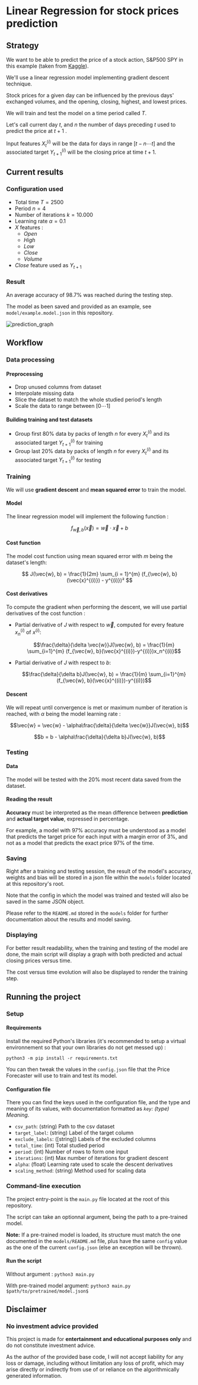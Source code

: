# Linear Regression for stock prices prediction

## Strategy

We want to be able to predict the price of a stock action, S&P500 SPY in this example (taken from [Kaggle](https://www.kaggle.com/datasets/gkitchen/s-and-p-500-spy)).

We'll use a linear regression model implementing gradient descent technique.

Stock prices for a given day can be influenced by the previous days' exchanged volumes, and the opening, closing, highest, and lowest prices.

We will train and test the model on a time period called $T$.

Let's call current day $t$, and $n$ the number of days preceding $t$ used to predict the price at $t+1$ .

Input features $X_t^{(i)}$ will be the data for days in range $[t-n\cdots t]$ and the associated target $Y_{t+1}^{(i)}$ will be the closing price at time $t+1$.

## Current results

### Configuration used

- Total time $T = 2500$
- Period $n = 4$
- Number of iterations $k = 10.000$
- Learning rate $\alpha = 0.1$
- $X$ features :
    - *Open*
    - *High*
    - *Low*
    - *Close*
    - *Volume*
- *Close* feature used as $Y_{t+1}$

### Result

An average accuracy of 98.7% was reached during the testing step.

The model as been saved and provided as an example, see `model/example.model.json` in this repository.

![prediction_graph](img/current_result.png)

## Workflow

### Data processing

#### Preprocessing

- Drop unused columns from dataset
- Interpolate missing data
- Slice the dataset to match the whole studied period's length
- Scale the data to range between $[0 \cdots 1]$

#### Building training and test datasets

- Group first 80% data by packs of length $n$ for every $X_t^{(i)}$ and its associated target $Y_{t+1}^{(i)}$ for training
- Group last 20% data by packs of length $n$ for every $X_t^{(i)}$ and its associated target $Y_{t+1}^{(i)}$ for testing

### Training

We will use **gradient descent** and **mean squared error** to train the model.

#### Model

The linear regression model will implement the following function :

$$f_{\vec{w}, b}(\vec{x}) = \vec{w}\cdot \vec{x} + b$$

#### Cost function
The model cost function using mean squared error with $m$ being the dataset's length:

$$
J(\vec{w}, b) = \frac{1}{2m} \sum_{i = 1}^{m} (f_{\vec{w}, b}(\vec{x}^{(i)}) - y^{(i)})²
$$

#### Cost derivatives

To compute the gradient when performing the descent, we will use partial derivatives of the cost function :

- Partial derivative of $J$ with respect to $\vec{w}$, computed for every feature $x^{(i)}_n$ of $x^{(i)}$:

    $$\frac{\delta}{\delta \vec{w}}J(\vec{w}, b) = \frac{1}{m} \sum_{i=1}^{m} (f_{\vec{w}, b}(\vec{x}^{(i)})-y^{(i)})x_n^{(i)}$$

- Partial derivative of $J$ with respect to $b$:

    $$\frac{\delta}{\delta b}J(\vec{w}, b) = \frac{1}{m} \sum_{i=1}^{m} (f_{\vec{w}, b}(\vec{x}^{(i)})-y^{(i)})$$

#### Descent

We will repeat until convergence is met or maximum number of iteration is reached, with $\alpha$ being the model learning rate :

$$\vec{w} = \vec{w} - \alpha\frac{\delta}{\delta \vec{w}}J(\vec{w}, b)$$

$$b = b - \alpha\frac{\delta}{\delta b}J(\vec{w}, b)$$


### Testing

#### Data

The model will be tested with the 20% most recent data saved from the dataset.

#### Reading the result
**Accuracy** must be interpreted as the mean difference between **prediction** and **actual target value**, expressed in percentage.

For example, a model with 97% accuracy must be understood as a model that predicts the target price for each input with a margin error of 3%, and not as a model that predicts the exact price 97% of the time.

### Saving

Right after a training and testing session, the result of the model's accuracy, weights and bias will be stored in a json file within the `models` folder located at this repository's root.

Note that the config in which the model was trained and tested will also be saved in the same JSON object.


Please refer to the `README.md` stored in the `models` folder for further documentation about the results and model saving.

### Displaying

For better result readability, when the training and testing of the model are done, the main script will display a graph with both predicted and actual closing prices versus time.

The cost versus time evolution will also be displayed to render the training step.

## Running the project

### Setup

#### Requirements
Install the required Python's libraries (it's recommended to setup a virtual environnement so that your own libraries do not get messed up) :

`python3 -m pip install -r requirements.txt`

You can then tweak the values in the `config.json` file that the Price Forecaster will use to train and test its model.

#### Configuration file

There you can find the keys used in the configuration file, and the type and meaning of its values, with documentation formatted as *`key`: (type) Meaning*.

- `csv_path`: (string) Path to the csv dataset
- `target_label`: (string) Label of the target column
- `exclude_labels`: ([string]) Labels of the excluded columns
- `total_time`: (int) Total studied period
- `period`: (int) Number of rows to form one input
- `iterations`: (int) Max number of iterations for gradient descent
- `alpha`: (float) Learning rate used to scale the descent derivatives
- `scaling_method`: (string) Method used for scaling data

### Command-line execution

The project entry-point is the `main.py` file located at the root of this repository.

The script can take an optionnal argument, being the path to a pre-trained model.

**Note:** If a pre-trained model is loaded, its structure must match the one documented in the `models/README.md` file, plus have the same `config` value as the one of the current `config.json` (else an exception will be thrown).

#### Run the script

Without argument : `python3 main.py`

With pre-trained model argument: `python3 main.py $path/to/pretrained/model.json$`

## Disclaimer

### No investment advice provided

This project is made for **entertainment and educational purposes only** and do not constitute investment advice.

As the author of the provided base code, I will not accept liability for any loss or damage, including without limitation any loss of profit, which may arise directly or indirectly from use of or reliance on the algorithmically generated information.

